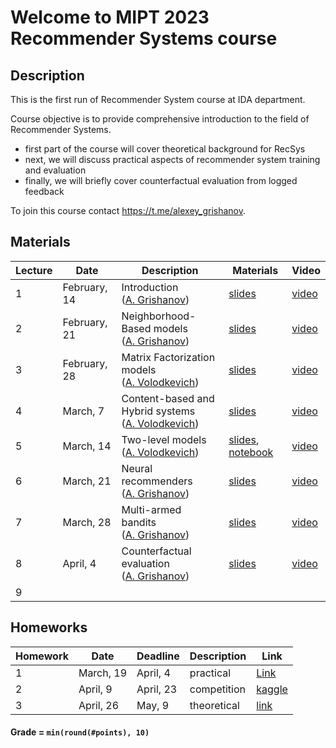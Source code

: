 # Welcome to MIPT 2023 Recommender Systems course

## Description
This is the first run of Recommender System course at IDA department.

Course objective is to provide comprehensive introduction to the field of Recommender Systems.

- first part of the course will cover theoretical background for RecSys
- next, we will discuss practical aspects of recommender system training and evaluation
- finally, we will briefly cover counterfactual evaluation from logged feedback

To join this course contact https://t.me/alexey_grishanov.

## Materials

| Lecture | Date | Description | Materials                                                              | Video                                                 |
|---------|------|-------------|---------------------------------------------------------------------|-------------------------------------------------------|
| 1 | February, 14 | Introduction <br /> ([A. Grishanov](https://github.com/shashist)) | [slides](week_01_introduction/rs_lecture01.pdf)                     | [video](https://www.youtube.com/watch?v=jlw86T4U4hs)  |
| 2 | February, 21 | Neighborhood-Based models <br /> ([A. Grishanov](https://github.com/shashist)) | [slides](week_02_neighbourhood_based/rs_lecture02.pdf)              | [video](https://www.youtube.com/watch?v=TJ90kd4pQ3E)  |
| 3 | February, 28 | Matrix Factorization models <br /> ([A. Volodkevich](https://github.com/monkey0head)) | [slides](week_03_matrix_factorization/rs_lecture03.pdf)             | [video](https://www.youtube.com/watch?v=CTaPrTf89Xc)  |
| 4 | March, 7 | Content-based and Hybrid systems <br /> ([A. Volodkevich](https://github.com/monkey0head)) | [slides](week_04_hybrid/rs_lecture04.pdf)                           | [video](https://www.youtube.com/watch?v=tQS_RKgm9o0)  |
| 5 | March, 14 | Two-level models <br /> ([A. Volodkevich](https://github.com/monkey0head)) | [slides](week_05_multi-stage/rs_lecture05.pdf), [notebook](week_05_multi-stage/recsys_intro_2023.ipynb) | [video](https://www.youtube.com/watch?v=-wyl08Z_foA)  |
| 6 | March, 21 | Neural recommenders <br /> ([A. Grishanov](https://github.com/shashist)) | [slides](week_06_neural_recommenders/rs_lecture06.pdf) |  [video](https://www.youtube.com/watch?v=v5QHslJGoHc) |
| 7 | March, 28 | Multi-armed bandits <br /> ([A. Grishanov](https://github.com/shashist)) |[slides](week_07_bandits/rs_lecture07.pdf) | [video](https://www.youtube.com/watch?v=8EfKHNDBoyA) |
| 8 | April, 4 | Counterfactual evaluation <br /> ([A. Grishanov](https://github.com/shashist)) | [slides](week_08_counterfactual/rs_lecture08.pdf) | [video](https://www.youtube.com/watch?v=pxlp87ya-eQ)|
| 9 |  | |                                                                     |                                                       |



## Homeworks

| Homework | Date       | Deadline          | Description | Link                                  |
|---------|------------|-------------------|--------|---------------------------------------|
| 1 | March, 19 | April, 4 | practical | [Link](homeworks/hw_01/rs_hw01.ipynb) |
| 2 | April, 9  | April, 23 | competition | [kaggle](https://www.kaggle.com/t/0800f2ae2090444b9ec0a4c70a293905) |
| 3 | April, 26 | May, 9 | theoretical | [link](homeworks/hw_03/rs_hw3.pdf) |

#### Grade = `min(round(#points), 10)`
